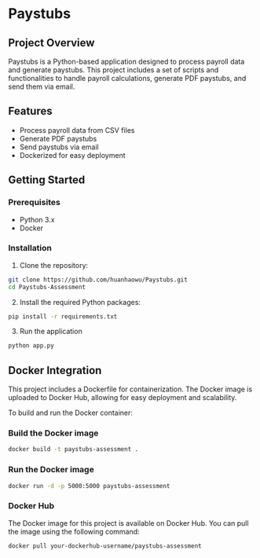 # Paystubs

## Project Overview
Paystubs is a Python-based application designed to process payroll data and generate paystubs. This project includes a set of scripts and functionalities to handle payroll calculations, generate PDF paystubs, and send them via email.

## Features
- Process payroll data from CSV files
- Generate PDF paystubs
- Send paystubs via email
- Dockerized for easy deployment

## Getting Started
### Prerequisites
- Python 3.x
- Docker

### Installation
1. Clone the repository:
```bash
git clone https://github.com/huanhaowu/Paystubs.git
cd Paystubs-Assessment
```

2. Install the required Python packages:
```bash
pip install -r requirements.txt
```

3. Run  the application
```bash
python app.py
```

## Docker Integration
This project includes a Dockerfile for containerization. The Docker image is uploaded to Docker Hub, allowing for easy deployment and scalability.

To build and run the Docker container:

### Build the Docker image

```bash
docker build -t paystubs-assessment .
```

### Run the Docker image
```bash
docker run -d -p 5000:5000 paystubs-assessment
```

### Docker Hub

The Docker image for this project is available on Docker Hub. You can pull the image using the following command:
```bash
docker pull your-dockerhub-username/paystubs-assessment
```
